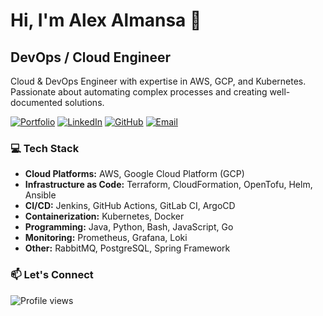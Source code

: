 # Hi, I'm Alex Almansa 👋

## DevOps / Cloud Engineer

Cloud & DevOps Engineer with expertise in AWS, GCP, and Kubernetes. Passionate about automating complex processes and creating well-documented solutions.

[![Portfolio](https://img.shields.io/badge/Portfolio-alexalmansa.xyz-brightgreen?style=flat-square&logo=safari)](https://alexalmansa.xyz)
[![LinkedIn](https://img.shields.io/badge/LinkedIn-alexalmansa-blue?style=flat-square&logo=linkedin)](https://linkedin.com/in/alexalmansa)
[![GitHub](https://img.shields.io/badge/GitHub-alexalmansa-181717?style=flat-square&logo=github)](https://github.com/alexalmansa)
[![Email](https://img.shields.io/badge/Email-alexalmansa5%40gmail.com-red?style=flat-square&logo=gmail)](mailto:alexalmansa5@gmail.com)

### 💻 Tech Stack

- **Cloud Platforms:** AWS, Google Cloud Platform (GCP)
- **Infrastructure as Code:** Terraform, CloudFormation, OpenTofu, Helm, Ansible
- **CI/CD:** Jenkins, GitHub Actions, GitLab CI, ArgoCD
- **Containerization:** Kubernetes, Docker
- **Programming:** Java, Python, Bash, JavaScript, Go
- **Monitoring:** Prometheus, Grafana, Loki
- **Other:** RabbitMQ, PostgreSQL, Spring Framework

### 📫 Let's Connect

![Profile views](https://komarev.com/ghpvc/?username=alexalmansa&color=blue)
<!--
**alexalmansa/alexalmansa** is a ✨ _special_ ✨ repository because its `README.md` (this file) appears on your GitHub profile.

Here are some ideas to get you started:

- 🔭 I’m currently working on ...
- 🌱 I’m currently learning ...
- 👯 I’m looking to collaborate on ...
- 🤔 I’m looking for help with ...
- 💬 Ask me about ...
- 📫 How to reach me: ...
- 😄 Pronouns: ...
- ⚡ Fun fact: ...
-->
